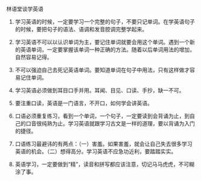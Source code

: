 林语堂谈学英语

1. 学习英语的时候，一定要学习一个完整的句子，不要只记单词。在学英语句子的时候，要把句子的语法、语调和发音腔调完整学起来。

2. 学习英语不可以以认识单词为主，要记住单词就要会用这个单词。遇到一个新的英语单词，一定要掌握该单词一种正确的方法。随着以后单词用法的增加，自然容易记得。

3. 不可以强迫自己去死记英语单词。要知道单词在句子中用法，只有这样做才容易记住单词。

4. 学习英语必须做到耳目口手并用。耳闻、目见、口读、手抄，缺一不可。

5. 要注重口读，英语是一门语言，不开口，如何学会讲英语。

6. 口语必须重复练习，看到一个单词，一个句子，一定要读到会背诵为止，到自己的口音很纯熟为止。学习英语就跟学习古文是一样的道理，要以背诵为入门的捷径。

7. 口语练习最避讳的有两点：（一）害羞。如果害羞，就会让自己失去很多学习英语的机会。（二）想得高分。学习英语不应急功近利，要踏踏实实。

8. 英语学习，一定要做到“精”，读音和拼写都应该注意，切记马马虎虎，不可糊涂了事。
